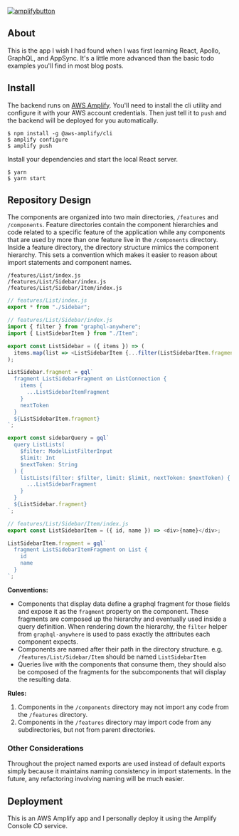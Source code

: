 [![amplifybutton](https://oneclick.amplifyapp.com/button.svg)](https://console.aws.amazon.com/amplify/home#/deploy?repo=https://github.com/jbrown/todo-react-apollo-appsync)

## About

This is the app I wish I had found when I was first learning React, Apollo, GraphQL, and AppSync. It's a little more advanced than the basic todo examples you'll find in most blog posts.

## Install

The backend runs on [AWS Amplify](https://aws-amplify.github.io/docs/). You'll need to install the cli utility and configure it with your AWS account credentials. Then just tell it to `push` and the backend will be deployed for you automatically.

```shell
$ npm install -g @aws-amplify/cli
$ amplify configure
$ amplify push
```

Install your dependencies and start the local React server.

```shell
$ yarn
$ yarn start
```

## Repository Design

The components are organized into two main directories, `/features` and `/components`. Feature directories contain the component hierarchies and code related to a specific feature of the application while any components that are used by more than one feature live in the `/components` directory. Inside a feature directory, the directory structure mimics the component hierarchy. This sets a convention which makes it easier to reason about import statements and component names.

```
/features/List/index.js
/features/List/Sidebar/index.js
/features/List/Sidebar/Item/index.js
```

```javascript
// features/List/index.js
export * from "./Sidebar";
```

```javascript
// features/List/Sidebar/index.js
import { filter } from "graphql-anywhere";
import { ListSidebarItem } from "./Item";

export const ListSidebar = ({ items }) => (
  items.map(list => <ListSidebarItem {...filter(ListSidebarItem.fragment, list)} />)
);

ListSidebar.fragment = gql`
  fragment ListSidebarFragment on ListConnection {
    items {
      ...ListSidebarItemFragment
    }
    nextToken
  }
  ${ListSidebarItem.fragment}
`;

export const sidebarQuery = gql`
  query ListLists(
    $filter: ModelListFilterInput
    $limit: Int
    $nextToken: String
  ) {
    listLists(filter: $filter, limit: $limit, nextToken: $nextToken) {
      ...ListSidebarFragment
    }
  }
  ${ListSidebar.fragment}
`;
```

```javascript
// features/List/Sidebar/Item/index.js
export const ListSidebarItem = ({ id, name }) => <div>{name}</div>;

ListSidebarItem.fragment = gql`
  fragment ListSidebarItemFragment on List {
    id
    name
  }
`;
```

**Conventions:**

- Components that display data define a graphql fragment for those fields and expose it as the `fragment` property on the component. These fragments are composed up the hierarchy and eventually used inside a query definition. When rendering down the hierarchy, the `filter` helper from `graphql-anywhere` is used to pass exactly the attributes each component expects.
- Components are named after their path in the directory structure. e.g. `/features/List/Sidebar/Item` should be named `ListSidebarItem`
- Queries live with the components that consume them, they should also be composed of the fragments for the subcomponents that will display the resulting data.

**Rules:**

1. Components in the `/components` directory may not import any code from the `/features` directory.
2. Components in the `/features` directory may import code from any subdirectories, but not from parent directories.

### Other Considerations

Throughout the project named exports are used instead of default exports simply because it maintains naming consistency in import statements. In the future, any refactoring involving naming will be much easier.

## Deployment

This is an AWS Amplify app and I personally deploy it using the Amplify Console CD service.
